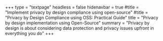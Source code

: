 +++
type = "textpage"
headless = false
hidenavbar = true
#title = "Implement privacy by design compliance using open-source"
#title = "Privacy by Design Compliance using OSS: Practical Guide"
title = "Privacy by design implementation using Open-Source"
summary = "Privacy by design is about considering data protection and privacy issues upfront in everything you do"
+++
